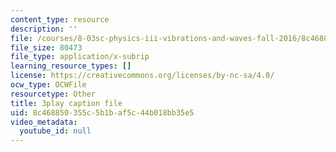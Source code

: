 ```yaml
---
content_type: resource
description: ''
file: /courses/8-03sc-physics-iii-vibrations-and-waves-fall-2016/8c468850355c5b1baf5c44b018bb35e5_BX4QPdP7fT8.vtt
file_size: 80473
file_type: application/x-subrip
learning_resource_types: []
license: https://creativecommons.org/licenses/by-nc-sa/4.0/
ocw_type: OCWFile
resourcetype: Other
title: 3play caption file
uid: 8c468850-355c-5b1b-af5c-44b018bb35e5
video_metadata:
  youtube_id: null
---
```

